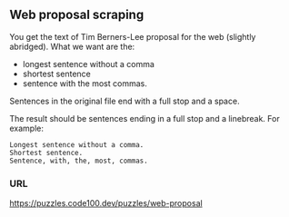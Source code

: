 ## Web proposal scraping

You get the text of Tim Berners-Lee proposal for the web (slightly abridged). What we want are the:

- longest sentence without a comma
- shortest sentence
- sentence with the most commas.

Sentences in the original file end with a full stop and a space.

The result should be sentences ending in a full stop and a linebreak. For example:

```
Longest sentence without a comma.
Shortest sentence.
Sentence, with, the, most, commas.
```

### URL

https://puzzles.code100.dev/puzzles/web-proposal
